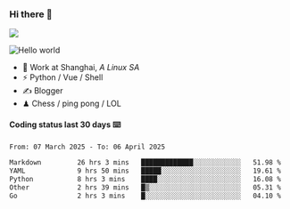 ### Hi there 👋
![](https://komarev.com/ghpvc/?username=Xuhandsome)


<img src="https://github-readme-stats.vercel.app/api?username=XuHandsome&show_icons=true&theme=merko" alt="Hello world">

<br/>

- 🍻  Work at Shanghai, _A Linux SA_
- ⚡  Python / Vue / Shell
- ✍️  Blogger
- ♟  Chess / ping pong / LOL

#### Coding status last 30 days ⌨️

<!--START_SECTION:waka-->

```txt
From: 07 March 2025 - To: 06 April 2025

Markdown         26 hrs 3 mins   █████████████░░░░░░░░░░░░   51.98 %
YAML             9 hrs 50 mins   █████░░░░░░░░░░░░░░░░░░░░   19.61 %
Python           8 hrs 3 mins    ████░░░░░░░░░░░░░░░░░░░░░   16.08 %
Other            2 hrs 39 mins   █▒░░░░░░░░░░░░░░░░░░░░░░░   05.31 %
Go               2 hrs 3 mins    █░░░░░░░░░░░░░░░░░░░░░░░░   04.10 %
```

<!--END_SECTION:waka-->
